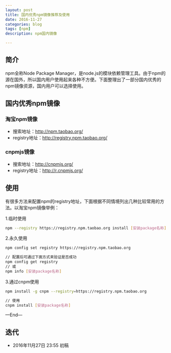 ```yaml
---
layout: post
title: 国内优秀npm镜像推荐及使用
date: 2016-11-27
categories: blog
tags: [npm]
description: npm国内镜像

---
```



## 简介

npm全称Node Package Manager，是node.js的模块依赖管理工具。由于npm的源在国外，所以国内用户使用起来各种不方便。下面整理出了一部分国内优秀的npm镜像资源，国内用户可以选择使用。

## 国内优秀npm镜像
### 淘宝npm镜像
- 搜索地址：http://npm.taobao.org/
- registry地址：http://registry.npm.taobao.org/

### cnpmjs镜像
- 搜索地址：http://cnpmjs.org/
- registry地址：http://r.cnpmjs.org/


## 使用
  有很多方法来配置npm的registry地址，下面根据不同情境列出几种比较常用的方法。以淘宝npm镜像举例：

  1.临时使用

  ```bash
  npm --registry https://registry.npm.taobao.org install [安装package名称]
  ```

  2.永久使用

  ```bash
  npm config set registry https://registry.npm.taobao.org

  // 配置后可通过下面方式来验证是否成功
  npm config get registry
  // 或
  npm info [安装package名称]
  ```

  3.通过cnpm使用

  ```bash
  npm install -g cnpm --registry=https://registry.npm.taobao.org

  // 使用
  cnpm install [安装package名称]
  ```





—End—

## 迭代


* 2016年11月27日 23:55 初稿



